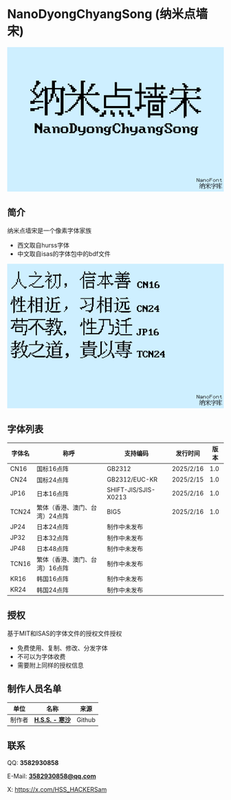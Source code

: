 # NanoDyongChyangSong (纳米点墙宋)

![m1](m1.png)

## 简介
纳米点墙宋是一个像素字体家族
+ 西文取自hurss字体
+ 中文取自isas的字体包中的bdf文件

![m2](m2.png)

## 字体列表
|字体名|称呼|支持编码|发行时间|版本|
|-|-|-|-|-|
|CN16|国标16点阵|GB2312|2025/2/16|1.0|
|CN24|国标24点阵|GB2312/EUC-KR|2025/2/15|1.0|
|JP16|日本16点阵|SHIFT-JIS/SJIS-X0213|2025/2/16|1.0|
|TCN24|繁体（香港、澳门、台湾）24点阵|BIG5|2025/2/16|1.0|
|JP24|日本24点阵|制作中未发布|||
|JP32|日本32点阵|制作中未发布|||
|JP48|日本48点阵|制作中未发布|||
|TCN16|繁体（香港、澳门、台湾）16点阵|制作中未发布|||
|KR16|韩国16点阵|制作中未发布|||
|KR24|韩国24点阵|制作中未发布|||

## 授权
基于MIT和ISAS的字体文件的授权文件授权
- 免费使用、复制、修改、分发字体
- 不可以为字体收费
- 需要附上同样的授权信息

## 制作人员名单

|单位|名称|来源|
|-|-|-|
|制作者|[**H.S.S. - 寒沙**](https://github.com/Hansha2011/)|Github|

## 联系

QQ: **3582930858**

E-Mail: **3582930858@qq.com**

X: https://x.com/HSS_HACKERSam
